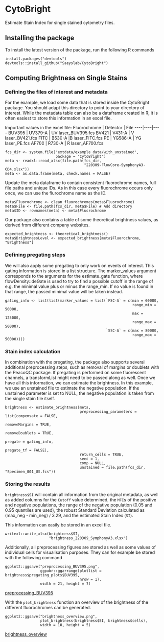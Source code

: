 # CytoBright
Estimate Stain Index for single stained cytometry files.

## Installing the package

To install the latest version of the package, run the following R commands

```
install.packages("devtools")
devtools::install_github("Saeyslab/CytoBright")
```

## Computing Brightness on Single Stains

### Defining the files of interest and metadata

For the example, we load some data that is stored inside the CytoBright package.
You should adapt this directory to point to your directory of interest.
While the metadata table can also be a dataframe created in R, it is often
easiest to store this information in an excel file.

Important values in the excel file:
Fluorochrome | Detector | File
----|----|----
BUV395 | UV379-A | UV laser_BUV395.fcs
BV421 | V431-A | V laser_BV421.fcs
FITC | B530-A |B laser_FITC.fcs
PE | YG586-A | YG laser_PE.fcs
AF700 | R730-A | R laser_AF700.fcs

```{r}
fcs_dir <- system.file("extdata/example_data/with_unstained", 
                       package = "CytoBright")
meta <- readxl::read_xlsx(file.path(fcs_dir, 
                                    "220309-FlowCore-SymphonyA3-CD4.xlsx"))
meta <- as.data.frame(meta, check.names = FALSE)
```

Update the meta dataframe to contain consistent fluorochrome names,
full file paths and unique IDs. As in this case every fluorochrome occurs only
once, we can use the flurochrome name as the ID.
```{r}
meta$Fluorochrome <- clean_fluorochromes(meta$Fluorochrome)
meta$File <- file.path(fcs_dir, meta$File) # Add directory
meta$ID <- rownames(meta) <- meta$Fluorochrome
```

Our package also contains a table of some theoretical brightness values, as 
derived from different company websites.
```{r}
expected_brightness <- theoretical_brightness()
meta$BrightnessLevel <- expected_brightness[meta$Fluorochrome, "Brightness"]
```

### Defining pregating steps

We will also apply some pregating to only work on events of interest.
This gating information is stored in a list structure. The marker_values 
argument corresponds to the arguments for the estimate_gate function, where 
flowDensity::deGate is used to try to find a possible cutoff in the range of 
e.g. the minimal value plus or minus the range_min. If no value is found in 
that range, the passed minimal value will be taken instead. 
```{r}
gating_info <- list(list(marker_values = list(`FSC-A` = c(min = 60000, 
                                                          range_min = 50000, 
                                                          max = 125000, 
                                                          range_max = 50000), 
                                              `SSC-A` = c(max = 80000,
                                                          range_max = 50000))))
```

### Stain index calculation

In combination with the pregating, the package also supports several additional
preprocessing steps, such as removal of margins or doublets with the PeacoQC
package.
If pregating is performed on some fluorescent channels, a transformList might
need to be passed along as well.
Once we have all this information, we can estimate the brightness. In this
example, we use an unstained file to estimate the negative population. If the
unstained parameter is set to NULL, the negative population is taken from the
single stain file itself.

```{r}
brightness <- estimate_brightness(meta,
                                  preprocessing_parameters = list(compensate = FALSE, 
                                                                  removeMargins = TRUE,
                                                                  removeDoublets = TRUE, 
                                                                  pregate = gating_info, 
                                                                  pregate_tf = FALSE),
                                  return_cells = TRUE,
                                  seed = 1,
                                  comp = NULL,
                                  unstained = file.path(fcs_dir, "Specimen_001_US.fcs"))
```

### Storing the results

`brightness$SI` will contain all information from the original metadata,
as well as added columns for the `Cutoff` value determined, the `MFI`s of the 
positive and negative populations, the range of the negative population 
(0.05 and 0.95 quantiles are used), the robust Standard Deviation calculated as
(max_neg - min_neg) / 3.29, and the estimated Stain Index (`SI`).

This information can easily be stored in an excel file.
```{r}
writexl::write_xlsx(brightness$SI,
                    "brightness_220309_SymphonyA3.xlsx")
```

Additionally, all preprocessing figures are stored as well as some values of 
individual cells for visualisation purposes. They can for example be stored
with the following command

```{r}
ggplot2::ggsave("preprocessing_BUV395.png",
                ggpubr::ggarrange(plotlist = brightness$pregating_plots$BUV395,
                                  nrow = 1),
                width = 21, height = 7)
```
[preprocessing_BUV395](inst/extdata/example_data/with_unstained_results/preprocessing_BUV395.png)

With the `plot_brightness` function an overview of the brightness of the
different fluorochromes can be generated.

```{r}
ggplot2::ggsave("brightness_overview.png",
                plot_brightness(brightness$SI, brightness$cells),
                width = 10, height = 5)
```
[brightness_overview](inst/extdata/example_data/with_unstained_results/brightness_overview.png)
